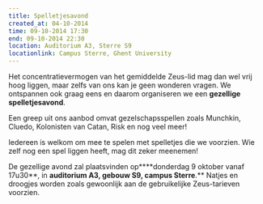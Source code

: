 ```yaml
---
title: Spelletjesavond
created_at: 04-10-2014
time: 09-10-2014 17:30
end: 09-10-2014 22:30
location: Auditorium A3, Sterre S9
locationlink: Campus Sterre, Ghent University
---
```


Het concentratievermogen van het gemiddelde Zeus-lid mag dan wel vrij hoog liggen, maar zelfs van ons kan je geen wonderen vragen. We ontspannen ook graag eens en daarom organiseren we een **gezellige** **spelletjesavond**.

Een greep uit ons aanbod omvat gezelschapsspellen zoals Munchkin, Cluedo, Kolonisten van Catan, Risk en nog veel meer!

Iedereen is welkom om mee te spelen met spelletjes die we voorzien. Wie zelf nog een spel liggen heeft, mag dit zeker meenemen!

De gezellige avond zal plaatsvinden op****donderdag 9 oktober vanaf 17u30**, in **auditorium A3, gebouw S9, campus Sterre**.** Natjes en droogjes worden zoals gewoonlijk aan de gebruikelijke Zeus-tarieven voorzien.
